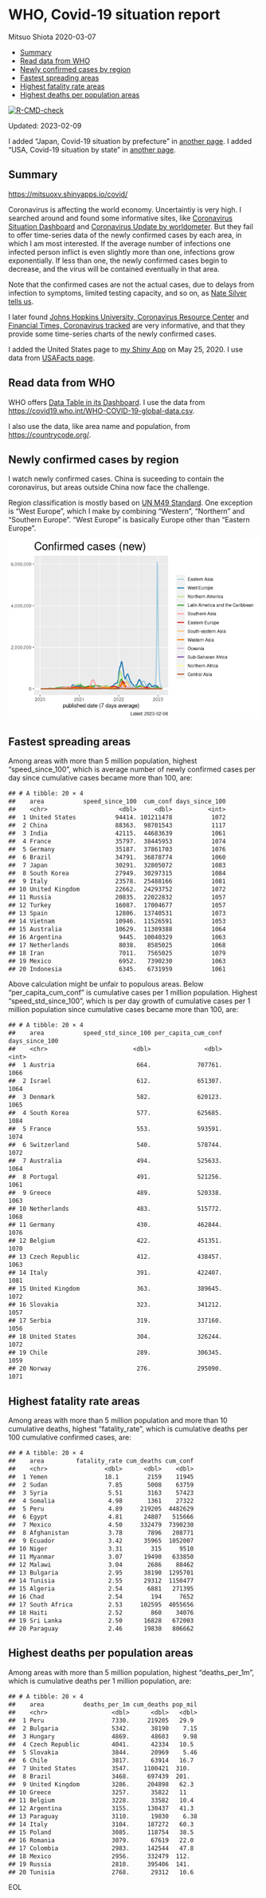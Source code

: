WHO, Covid-19 situation report
================
Mitsuo Shiota
2020-03-07

- <a href="#summary" id="toc-summary">Summary</a>
- <a href="#read-data-from-who" id="toc-read-data-from-who">Read data from
  WHO</a>
- <a href="#newly-confirmed-cases-by-region"
  id="toc-newly-confirmed-cases-by-region">Newly confirmed cases by
  region</a>
- <a href="#fastest-spreading-areas"
  id="toc-fastest-spreading-areas">Fastest spreading areas</a>
- <a href="#highest-fatality-rate-areas"
  id="toc-highest-fatality-rate-areas">Highest fatality rate areas</a>
- <a href="#highest-deaths-per-population-areas"
  id="toc-highest-deaths-per-population-areas">Highest deaths per
  population areas</a>

<!-- badges: start -->

[![R-CMD-check](https://github.com/mitsuoxv/covid/actions/workflows/R-CMD-check.yaml/badge.svg)](https://github.com/mitsuoxv/covid/actions/workflows/R-CMD-check.yaml)
<!-- badges: end -->

Updated: 2023-02-09

I added “Japan, Covid-19 situation by prefecture” in [another
page](Japan.md). I added “USA, Covid-19 situation by state” in [another
page](USA.md).

## Summary

<https://mitsuoxv.shinyapps.io/covid/>

Coronavirus is affecting the world economy. Uncertaintiy is very high. I
searched around and found some informative sites, like [Coronavirus
Situation
Dashboard](https://who.maps.arcgis.com/apps/opsdashboard/index.html#/c88e37cfc43b4ed3baf977d77e4a0667)
and [Coronavirus Update by
worldometer](https://www.worldometers.info/coronavirus/). But they fail
to offer time-series data of the newly confirmed cases by each area, in
which I am most interested. If the average number of infections one
infected person inflict is even slightly more than one, infections grow
exponentially. If less than one, the newly confirmed cases begin to
decrease, and the virus will be contained eventually in that area.

Note that the confirmed cases are not the actual cases, due to delays
from infection to symptoms, limited testing capacity, and so on, as
[Nate Silver tells
us](https://fivethirtyeight.com/features/coronavirus-case-counts-are-meaningless/).

I later found [Johns Hopkins University, Coronavirus Resource
Center](https://coronavirus.jhu.edu/) and [Financial Times, Coronavirus
tracked](https://www.ft.com/content/a26fbf7e-48f8-11ea-aeb3-955839e06441)
are very informative, and that they provide some time-series charts of
the newly confirmed cases.

I added the United States page to [my Shiny
App](https://mitsuoxv.shinyapps.io/covid/) on May 25, 2020. I use data
from [USAFacts
page](https://usafacts.org/visualizations/coronavirus-covid-19-spread-map/).

## Read data from WHO

WHO offers [Data Table in its Dashboard](https://covid19.who.int/table).
I use the data from
<https://covid19.who.int/WHO-COVID-19-global-data.csv>.

I also use the data, like area name and population, from
<https://countrycode.org/>.

## Newly confirmed cases by region

I watch newly confirmed cases. China is suceeding to contain the
coronavirus, but areas outside China now face the challenge.

Region classification is mostly based on [UN M49
Standard](https://unstats.un.org/unsd/methodology/m49/). One exception
is “West Europe”, which I make by combining “Western”, “Northern” and
“Southern Europe”. “West Europe” is basically Europe other than “Eastern
Europe”.

![](README_files/figure-gfm/chart-1.png)<!-- -->

## Fastest spreading areas

Among areas with more than 5 million population, highest
“speed_since_100”, which is average number of newly confirmed cases per
day since cumulative cases became more than 100, are:

    ## # A tibble: 20 × 4
    ##    area           speed_since_100  cum_conf days_since_100
    ##    <chr>                    <dbl>     <dbl>          <int>
    ##  1 United States           94414. 101211478           1072
    ##  2 China                   88363.  98701543           1117
    ##  3 India                   42115.  44683639           1061
    ##  4 France                  35797.  38445953           1074
    ##  5 Germany                 35187.  37861703           1076
    ##  6 Brazil                  34791.  36878774           1060
    ##  7 Japan                   30291.  32805072           1083
    ##  8 South Korea             27949.  30297315           1084
    ##  9 Italy                   23578.  25488166           1081
    ## 10 United Kingdom          22662.  24293752           1072
    ## 11 Russia                  20835.  22022832           1057
    ## 12 Turkey                  16087.  17004677           1057
    ## 13 Spain                   12806.  13740531           1073
    ## 14 Vietnam                 10946.  11526591           1053
    ## 15 Australia               10629.  11309388           1064
    ## 16 Argentina                9445.  10040329           1063
    ## 17 Netherlands              8038.   8585025           1068
    ## 18 Iran                     7011.   7565025           1079
    ## 19 Mexico                   6952.   7390230           1063
    ## 20 Indonesia                6345.   6731959           1061

Above calculation might be unfair to populous areas. Below
“per_capita_cum_conf” is cumulative cases per 1 million population.
Highest “speed_std_since_100”, which is per day growth of cumulative
cases per 1 million population since cumulative cases became more than
100, are:

    ## # A tibble: 20 × 4
    ##    area           speed_std_since_100 per_capita_cum_conf days_since_100
    ##    <chr>                        <dbl>               <dbl>          <int>
    ##  1 Austria                       664.             707761.           1066
    ##  2 Israel                        612.             651307.           1064
    ##  3 Denmark                       582.             620123.           1065
    ##  4 South Korea                   577.             625685.           1084
    ##  5 France                        553.             593591.           1074
    ##  6 Switzerland                   540.             578744.           1072
    ##  7 Australia                     494.             525633.           1064
    ##  8 Portugal                      491.             521256.           1061
    ##  9 Greece                        489.             520338.           1063
    ## 10 Netherlands                   483.             515772.           1068
    ## 11 Germany                       430.             462844.           1076
    ## 12 Belgium                       422.             451351.           1070
    ## 13 Czech Republic                412.             438457.           1063
    ## 14 Italy                         391.             422407.           1081
    ## 15 United Kingdom                363.             389645.           1072
    ## 16 Slovakia                      323.             341212.           1057
    ## 17 Serbia                        319.             337160.           1056
    ## 18 United States                 304.             326244.           1072
    ## 19 Chile                         289.             306345.           1059
    ## 20 Norway                        276.             295090.           1071

## Highest fatality rate areas

Among areas with more than 5 million population and more than 10
cumulative deaths, highest “fatality_rate”, which is cumulative deaths
per 100 cumulative confirmed cases, are:

    ## # A tibble: 20 × 4
    ##    area         fatality_rate cum_deaths cum_conf
    ##    <chr>                <dbl>      <dbl>    <dbl>
    ##  1 Yemen                18.1        2159    11945
    ##  2 Sudan                 7.85       5008    63759
    ##  3 Syria                 5.51       3163    57423
    ##  4 Somalia               4.98       1361    27322
    ##  5 Peru                  4.89     219205  4482629
    ##  6 Egypt                 4.81      24807   515666
    ##  7 Mexico                4.50     332479  7390230
    ##  8 Afghanistan           3.78       7896   208771
    ##  9 Ecuador               3.42      35965  1052007
    ## 10 Niger                 3.31        315     9510
    ## 11 Myanmar               3.07      19490   633850
    ## 12 Malawi                3.04       2686    88462
    ## 13 Bulgaria              2.95      38190  1295701
    ## 14 Tunisia               2.55      29312  1150477
    ## 15 Algeria               2.54       6881   271395
    ## 16 Chad                  2.54        194     7652
    ## 17 South Africa          2.53     102595  4055656
    ## 18 Haiti                 2.52        860    34076
    ## 19 Sri Lanka             2.50      16828   672003
    ## 20 Paraguay              2.46      19830   806662

## Highest deaths per population areas

Among areas with more than 5 million population, highest
“deaths_per_1m”, which is cumulative deaths per 1 million population,
are:

    ## # A tibble: 20 × 4
    ##    area           deaths_per_1m cum_deaths pop_mil
    ##    <chr>                  <dbl>      <dbl>   <dbl>
    ##  1 Peru                   7330.     219205   29.9 
    ##  2 Bulgaria               5342.      38190    7.15
    ##  3 Hungary                4869.      48603    9.98
    ##  4 Czech Republic         4041.      42334   10.5 
    ##  5 Slovakia               3844.      20969    5.46
    ##  6 Chile                  3817.      63914   16.7 
    ##  7 United States          3547.    1100421  310.  
    ##  8 Brazil                 3468.     697439  201.  
    ##  9 United Kingdom         3286.     204898   62.3 
    ## 10 Greece                 3257.      35822   11   
    ## 11 Belgium                3228.      33582   10.4 
    ## 12 Argentina              3155.     130437   41.3 
    ## 13 Paraguay               3110.      19830    6.38
    ## 14 Italy                  3104.     187272   60.3 
    ## 15 Poland                 3085.     118754   38.5 
    ## 16 Romania                3079.      67619   22.0 
    ## 17 Colombia               2983.     142544   47.8 
    ## 18 Mexico                 2956.     332479  112.  
    ## 19 Russia                 2810.     395406  141.  
    ## 20 Tunisia                2768.      29312   10.6

EOL
